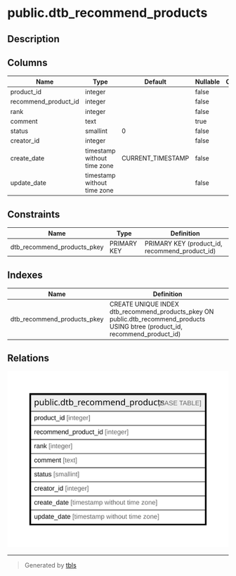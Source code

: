 # public.dtb_recommend_products

## Description

## Columns

| Name | Type | Default | Nullable | Children | Parents | Comment |
| ---- | ---- | ------- | -------- | -------- | ------- | ------- |
| product_id | integer |  | false |  |  |  |
| recommend_product_id | integer |  | false |  |  |  |
| rank | integer |  | false |  |  |  |
| comment | text |  | true |  |  |  |
| status | smallint | 0 | false |  |  |  |
| creator_id | integer |  | false |  |  |  |
| create_date | timestamp without time zone | CURRENT_TIMESTAMP | false |  |  |  |
| update_date | timestamp without time zone |  | false |  |  |  |

## Constraints

| Name | Type | Definition |
| ---- | ---- | ---------- |
| dtb_recommend_products_pkey | PRIMARY KEY | PRIMARY KEY (product_id, recommend_product_id) |

## Indexes

| Name | Definition |
| ---- | ---------- |
| dtb_recommend_products_pkey | CREATE UNIQUE INDEX dtb_recommend_products_pkey ON public.dtb_recommend_products USING btree (product_id, recommend_product_id) |

## Relations

![er](public.dtb_recommend_products.svg)

---

> Generated by [tbls](https://github.com/k1LoW/tbls)
